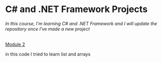 <h1>C# and .NET Framework Projects</h1>
<h6>In this course, I'm learning C# and .NET Framework and I will update the repository once I've made a new project</h6>
<a href= "https://github.com/Arezoo-Yousefi/The-Tech-Academy-Basic-C-Sharp-Projects./tree/main/Basic_C%23_Programs/Module2">Module 2</a>
 <p>in this code I tried to learn list and arrays</p>
